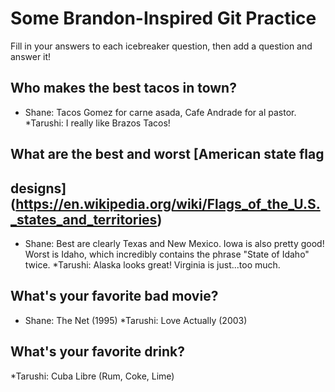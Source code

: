 # Some Brandon-Inspired Git Practice
Fill in your answers to each icebreaker question, then add a question and answer it!

## Who makes the best tacos in town? 
* Shane: Tacos Gomez for carne asada, Cafe Andrade for al pastor.
*Tarushi: I really like Brazos Tacos!

## What are the best and worst [American state flag 
## designs](https://en.wikipedia.org/wiki/Flags_of_the_U.S._states_and_territories)
* Shane: Best are clearly Texas and New Mexico. Iowa is also pretty good! Worst is Idaho, which incredibly contains the phrase "State of Idaho" twice. 
*Tarushi: Alaska looks great! Virginia is just...too much.

## What's your favorite bad movie?
* Shane: The Net (1995) 
*Tarushi: Love Actually (2003)

## What's your favorite drink?
*Tarushi: Cuba Libre (Rum, Coke, Lime)